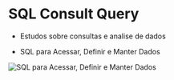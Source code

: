 # SQL Consult Query

- Estudos sobre consultas e analise de dados

- SQL para Acessar, Definir e Manter Dados

<img src="/a/ocom/img/sql.svg" alt="SQL para Acessar, Definir e Manter Dados">
